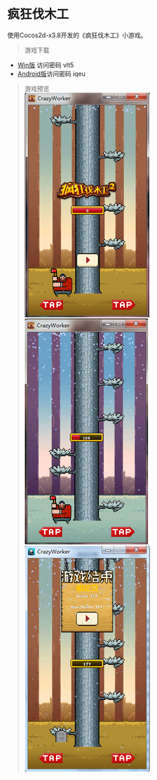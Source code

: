 # 疯狂伐木工  
使用Cocos2d-x3.8开发的《疯狂伐木工》小游戏。

>游戏下载  
* [Win版](http://pan.baidu.com/s/1i4JdjAt)  访问密码 vlt5  
* [Android版](http://pan.baidu.com/s/1jIxCBNw)访问密码 iqeu  

> 游戏预览  
![](./preview/1.png)![](./preview/2.png)![](./preview/3.png)


